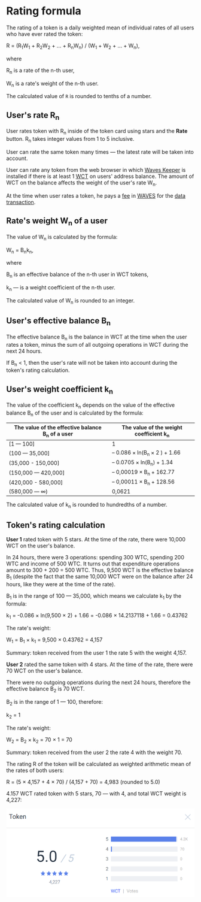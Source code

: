 # Rating formula

The rating of a token is a daily weighted mean of individual rates of all users who have ever rated the token:

R = (R<sub>1</sub>W<sub>1</sub> + R<sub>2</sub>W<sub>2</sub> + ... + R<sub>n</sub>W<sub>n</sub>) / (W<sub>1</sub> + W<sub>2</sub> + ... + W<sub>n</sub>),

where

R<sub>n</sub> is a rate of the n-th user,

W<sub>n</sub> is a rate's weight of the n-th user.

The calculated value of `R` is rounded to tenths of a number.

## User's rate R<sub>n</sub>

User rates token with R<sub>n</sub> inside of the token card using stars and the **Rate** button. R<sub>n</sub> takes integer values from 1 to 5 inclusive.

User can rate the same token many times — the latest rate will be taken into account.

User can rate any token from the web browser in which [Waves Keeper](/waves-keeper/about-waves-keeper.md) is installed if there is at least 1 [WCT](/blockchain/token/wct.md) on users' address balance. The amount of WCT on the balance affects the weight of the user's rate W<sub>n</sub>.

At the time when user rates a token, he pays a [fee](/blockchain/transaction-fee.md) in [WAVES](/blockchain/token/waves.md) for the [data transaction](/blockchain/transaction-type/data-transaction.md).

## Rate's weight W<sub>n</sub> of a user

The value of W<sub>n</sub> is calculated by the formula:

W<sub>n</sub> = B<sub>n</sub>k<sub>n</sub>,

where

B<sub>n</sub> is an effective balance of the n-th user in WCT tokens,

k<sub>n</sub> — is a weight coefficient of the n-th user.

The calculated value of W<sub>n</sub> is rounded to an integer.

## User's effective balance B<sub>n</sub>

The effective balance B<sub>n</sub> is the balance in WCT at the time when the user rates a token, minus the sum of all outgoing operations in WCT during the next 24 hours.

If B<sub>n</sub> < 1, then the user's rate will not be taken into account during the token's rating calculation.

## User's weight coefficient k<sub>n</sub>

The value of the coefficient k<sub>n</sub> depends on the value of the effective balance B<sub>n</sub> of the user and is calculated by the formula:

| The value of the effective balance B<sub>n</sub> of a user | The value of the weight coefficient k<sub>n</sub> |
| --- | --- |
| [1 — 100] | 1 |
| (100 — 35,000] | – 0.086 × ln(B<sub>n</sub> × 2 ) + 1.66|
| (35,000 - 150,000] | – 0.0705 × ln(B<sub>n</sub>) + 1.34 |
| (150,000 — 420,000] | – 0,00019 × B<sub>n</sub> + 162.77 |
| (420,000 - 580,000] | – 0,00011 × B<sub>n</sub> + 128.56 |
| (580,000 — ∞) | 0,0621 |

The calculated value of k<sub>n</sub> is rounded to hundredths of a number.

## Token's rating calculation

**User 1** rated token with 5 stars. At the time of the rate, there were 10,000 WCT on the user's balance.

In 24 hours, there were 3 operations: spending 300 WTC, spending 200 WTC and income of 500 WTC. It turns out that expenditure operations amount to 300 + 200 = 500 WTC. Thus, 9,500 WCT is the effective balance B<sub>1</sub> (despite the fact that the same 10,000 WCT were on the balance after 24 hours, like they were at the time of the rate).

B<sub>1</sub> is in the range of 100 — 35,000, which means we calculate k<sub>1</sub> by the formula:

k<sub>1</sub> = -0.086 × ln(9,500 × 2) + 1.66 = -0.086 × 14.2137118 + 1.66 = 0.43762

The rate's weight:

W<sub>1</sub> = B<sub>1</sub> × k<sub>1</sub> = 9,500 × 0.43762 = 4,157

Summary: token received from the user 1 the rate 5 with the weight 4,157.

**User 2** rated the same token with 4 stars. At the time of the rate, there were 70 WCT on the user's balance.

There were no outgoing operations during the next 24 hours, therefore the effective balance B<sub>2</sub> is 70 WCT.

B<sub>2</sub> is in the range of 1 — 100, therefore:

k<sub>2</sub> = 1

The rate's weight:

W<sub>2</sub> = B<sub>2</sub> × k<sub>2</sub> = 70 × 1 = 70

Summary: token received from the user 2 the rate 4 with the weight 70.

The rating R of the token will be calculated as weighted arithmetic mean of the rates of both users:

R = (5 × 4,157 + 4 × 70) / (4,157 + 70) = 4,983 (rounded to 5.0)

4.157 WCT rated token with 5 stars, 70 — with 4, and total WCT weight is 4,227:

<img src="img/rating.png" alt="faucet" width="550"/>
